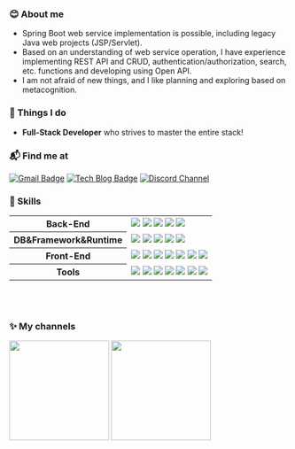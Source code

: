 ### 😊 About me 
- Spring Boot web service implementation is possible, including legacy Java web projects (JSP/Servlet).
- Based on an understanding of web service operation, I have experience implementing REST API and CRUD, authentication/authorization, search, etc. functions and developing using Open API.
- I am not afraid of new things, and I like planning and exploring based on metacognition.

### 🚀 Things I do

- **Full-Stack Developer** who strives to master the entire stack!

### 📬 Find me at

[![Gmail Badge](https://img.shields.io/badge/-Gmail-d14836?style=flat&logo=Gmail&logoColor=white&link=mailto:zhzhwm@gmail.com)](mailto:zhzhwm@gmail.com)
[![Tech Blog Badge](http://img.shields.io/badge/-Tech%20blog-black?style=flat&logo=tistory&link=https://dnwndus.tistory.com/)](https://dnwndus.tistory.com/) 
[![Discord Channel](http://img.shields.io/badge/-Tech%20blog-black?style=flat&logo=discord&link=https://github.com/Wjyuy/Chal-Ga-Bot)](https://github.com/Wjyuy/Chal-Ga-Bot/)


### 🔧 Skills

  <table>
    <tr>
      <th>
        Back-End
      </th>
      <td>
        <img src="https://img.shields.io/badge/Java-000000?style=flat-square&logoColor=white" />
        <img src="https://img.shields.io/badge/Spring-6dd33f?style=flat-square&logoColor=white" />
        <img src="https://img.shields.io/badge/SpringBoot-6dd33f?style=flat-square&logoColor=white" />
        <img src="https://img.shields.io/badge/MyBatis-b61a20?style=flat-square&logoColor=white" />
        <img src="https://img.shields.io/badge/Python-3776AB?style=flat-square&logoColor=white" />
      </td>
    </tr>
    <tr>
      <th>
        DB&Framework&Runtime	
      </th>
      <td>
        <img src="https://img.shields.io/badge/Oracle-f80000?style=flat-square&logoColor=white" />
        <img src="https://img.shields.io/badge/MySQL-4479a1?style=flat-square&logoColor=white" />
        <img src="https://img.shields.io/badge/postgresql-003545?style=flat-square&logoColor=white" />
        <img src="https://img.shields.io/badge/nextjs-003545?style=flat-square&logoColor=white" />
        <img src="https://img.shields.io/badge/nodejs-003545?style=flat-square&logoColor=white" />
      </td>
    </tr>
    <tr>
      <th>
        Front-End
      </th>
      <td>
        <img src="https://img.shields.io/badge/JSP/Servlet-d3d3d3?style=flat-square&logoColor=black" />
        <img src="https://img.shields.io/badge/React-61dafb?style=flat-square&logoColor=black" />
        <img src="https://img.shields.io/badge/JavaScript-f7df1e?style=flat-square&logoColor=black" />
        <img src="https://img.shields.io/badge/typescript-f7df1e?style=flat-square&logoColor=black" />
        <img src="https://img.shields.io/badge/JQuery-0769AD?style=flat-square&logoColor=black" />
        <img src="https://img.shields.io/badge/Ajax-4e9ece?style=flat-square&logoColor=white" />
        <img src="https://img.shields.io/badge/HTML/CSS-e34f26?style=flat-square&logoColor=white" />
      </td>
     </tr>
     <tr>
      <th>
        Tools
      </th>
      <td>
        <img src="https://img.shields.io/badge/Git-F05032?style=flat-square&logo=Git&logoColor=black" />
        <img src="https://img.shields.io/badge/GitHub-181717?style=flat-square&logo=github&logoColor=white" />
        <img src="https://img.shields.io/badge/VSCode-007acc?style=flat-square&logo=visualstudiocode&logoColor=white" />
        <img src="https://img.shields.io/badge/STS-6dd33f?style=flat-squar&logo=spring&logoColor=black" />
        <img src="https://img.shields.io/badge/Eclipse-2c2255?style=flat-square&logo=eclipseide&logoColor=white" />
        <img src="https://img.shields.io/badge/Slack-4A154B?style=flat-square&logo=slack&logoColor=white" />
        <img src="https://img.shields.io/badge/Notion-ffffff?style=flat-square&logo=notion&logoColor=black" />
      </td>
     </tr>
  </table>
  <br/><br/>

### ✨ My channels

<div align=left >
  <img height=180 src="https://github-readme-stats.vercel.app/api?username=Wjyuy&show_icons=true" />
  <img height=180 src="https://github-readme-stats.vercel.app/api/top-langs/?username=Wjyuy&layout=compact&exclude_repo=python-practice" />
</div>



